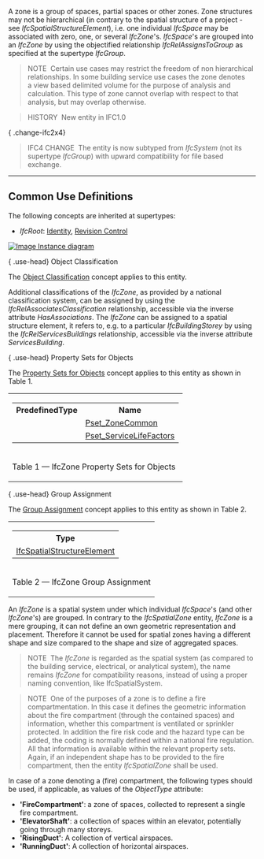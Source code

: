 A zone is a group of spaces, partial spaces or other zones. Zone structures may not be hierarchical (in contrary to the spatial structure of a project - see _IfcSpatialStructureElement_), i.e. one individual _IfcSpace_ may be associated with zero, one, or several _IfcZone_'s. _IfcSpace_'s are grouped into an _IfcZone_ by using the objectified relationship _IfcRelAssignsToGroup_ as specified at the supertype _IfcGroup_.

> NOTE&nbsp; Certain use cases may restrict the freedom of non hierarchical relationships. In some building service use cases the zone denotes a view based delimited volume for the purpose of analysis and calculation. This type of zone cannot overlap with respect to that analysis, but may overlap otherwise.

> HISTORY&nbsp; New entity in IFC1.0

{ .change-ifc2x4}
> IFC4 CHANGE&nbsp; The entity is now subtyped from _IfcSystem_ (not its supertype _IfcGroup_) with upward compatibility for file based exchange.

___
## Common Use Definitions
The following concepts are inherited at supertypes:

* _IfcRoot_: [Identity](../../templates/identity.htm), [Revision Control](../../templates/revision-control.htm)

[![Image](../../../img/diagram.png)&nbsp;Instance diagram](../../../annex/annex-d/common-use-definitions/ifczone.htm)

{ .use-head}
Object Classification

The [Object Classification](../../templates/object-classification.htm) concept applies to this entity.

Additional classifications of the _IfcZone_, as provided by a national classification system, can be assigned by using the _IfcRelAssociatesClassification_ relationship, accessible via the inverse attribute _HasAssociations_. The _IfcZone_ can be assigned to a spatial structure element, it refers to, e.g. to a particular _IfcBuildingStorey_ by using the _IfcRelServicesBuildings_ relationship, accessible via the inverse attribute _ServicesBuilding_.

  
  
{ .use-head}
Property Sets for Objects

The [Property Sets for Objects](../../templates/property-sets-for-objects.htm) concept applies to this entity as shown in Table 1.

<table>
<tr><td>
<table class="gridtable">
<tr><th><b>PredefinedType</b></th><th><b>Name</b></th></tr>
<tr><td>&nbsp;</td><td><a href="../../psd/ifcproductextension/Pset_ZoneCommon.xml">Pset_ZoneCommon</a></td></tr>
<tr><td>&nbsp;</td><td><a href="../../psd/ifcsharedfacilitieselements/Pset_ServiceLifeFactors.xml">Pset_ServiceLifeFactors</a></td></tr>
</table>
</td></tr>
<tr><td><p class="table">Table 1 &mdash; IfcZone Property Sets for Objects</p></td></tr></table>

  
  
{ .use-head}
Group Assignment

The [Group Assignment](../../templates/group-assignment.htm) concept applies to this entity as shown in Table 2.

<table>
<tr><td>
<table class="gridtable">
<tr><th><b>Type</b></th></tr>
<tr><td><a href="../../ifcproductextension/lexical/ifcspatialstructureelement.htm">IfcSpatialStructureElement</a></td></tr>
</table>
</td></tr>
<tr><td><p class="table">Table 2 &mdash; IfcZone Group Assignment</p></td></tr></table>

An _IfcZone_ is a spatial system under which individual _IfcSpace_'s (and other _IfcZone_'s) are grouped. In contrary to the _IfcSpatialZone_ entity, _IfcZone_ is a mere grouping, it can not define an own geometric representation and placement. Therefore it cannot be used for spatial zones having a different shape and size compared to the shape and size of aggregated spaces.

> NOTE&nbsp; The _IfcZone_ is regarded as the spatial system (as compared to the building service, electrical, or analytical system), the name remains _IfcZone_ for compatibility reasons, instead of using a proper naming convention, like IfcSpatialSystem.

> NOTE&nbsp; One of the purposes of a zone is to define a fire compartmentation. In this case it defines the geometric information about the fire compartment (through the contained spaces) and information, whether this compartment is ventilated or sprinkler protected. In addition the fire risk code and the hazard type can be added, the coding is normally defined within a national fire regulation. All that information is available within the relevant property sets. Again, if an independent shape has to be provided to the fire compartment, then the entity _IfcSpatialZone_ shall be used.

In case of a zone denoting a (fire) compartment, the following types should be used, if applicable, as values of the _ObjectType_ attribute:

* **'FireCompartment'**: a zone of spaces, collected to represent a single fire compartment.
* **'ElevatorShaft'**: a collection of spaces within an elevator, potentially going through many storeys.
* **'RisingDuct'**: A collection of vertical airspaces.
* **'RunningDuct'**: A collection of horizontal airspaces.
